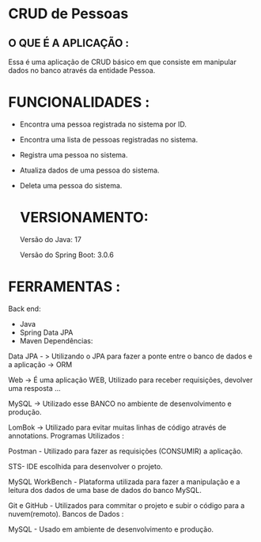 # CRUD de Pessoas

## O QUE É A APLICAÇÃO :

Essa é uma aplicação de CRUD básico em que consiste em manipular dados no banco através da entidade Pessoa.

# FUNCIONALIDADES :

- Encontra uma pessoa registrada no sistema por ID.

- Encontra uma lista de pessoas registradas no sistema.

- Registra uma pessoa no sistema.

- Atualiza dados de uma pessoa do sistema.

- Deleta uma pessoa do sistema.

  # VERSIONAMENTO: 

  Versão do Java: 17

  Versão do Spring Boot: 3.0.6

# FERRAMENTAS :

Back end:

- Java
- Spring Data JPA
- Maven Dependências:

Data JPA - > Utilizando o JPA para fazer a ponte entre o banco de dados e a aplicação -> ORM

Web -> É uma aplicação WEB, Utilizado para receber requisições, devolver uma resposta ...

MySQL -> Utilizado esse BANCO no ambiente de desenvolvimento e produção.

LomBok -> Utilizado para evitar muitas linhas de código através de annotations. Programas Utilizados :

Postman - Utilizado para fazer as requisições (CONSUMIR) a aplicação.

STS- IDE escolhida para desenvolver o projeto.

MySQL WorkBench - Plataforma utilizada para fazer a manipulação e a leitura dos dados de uma base de dados do banco MySQL.

Git e GitHub - Utilizados para commitar o projeto e subir o código para a nuvem(remoto). Bancos de Dados :

MySQL - Usado em ambiente de desenvolvimento e produção.

